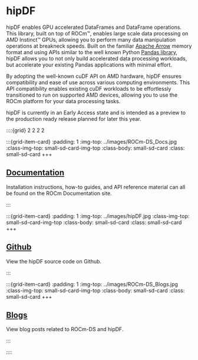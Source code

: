 # hipDF

hipDF enables GPU accelerated DataFrames and DataFrame operations. This library, built on top of ROCm™, enables
large scale data processing on AMD Instinct™ GPUs, allowing you to perform many data manipulation operations
at breakneck speeds. Built on the familiar [Apache Arrow](https://arrow.apache.org/) memory format and using
APIs similar to the well known Python [Pandas library](https://pandas.pydata.org/), hipDF allows you to not
only build accelerated data processing workloads, but accelerate your existing Pandas applications with minimal
effort.

By adopting the well-known cuDF API on AMD hardware, hipDF ensures compatibility and ease of use across various
computing environments. This API compatibility enables existing cuDF workloads to be effortlessly transitioned
to run on supported AMD devices, allowing you to use the ROCm platform for your data processing tasks.

hipDF is currently in an Early Access state and is intended as a preview to the production ready release
planned for later this year.

::::{grid} 2 2 2 2

:::{grid-item-card}
:padding: 1
:img-top: ../images/ROCm-DS_Docs.jpg
:class-img-top: small-sd-card-img-top
:class-body: small-sd-card
:class: small-sd-card
+++
<a href="https://rocm.docs.amd.com/projects/hipDF/" class="card-header-link">
  <h2 class="card-header">Documentation</h2>
</a>
<p class="paragraph"> Installation instructions, how-to guides, and API reference material can all be found on the ROCm Documentation site.
</p>
:::

:::{grid-item-card}
:padding: 1
:img-top: ../images/hipDF.jpg
:class-img-top: small-sd-card-img-top
:class-body: small-sd-card
:class: small-sd-card
+++
<a href="https://github.com/ROCm-DS/hipDF" class="card-header-link">
  <h2 class="card-header">Github</h2>
</a>
<p class="paragraph"> View the hipDF source code on Github.
</p>
:::

:::{grid-item-card}
:padding: 1
:img-top: ../images/ROCm-DS_Blogs.jpg
:class-img-top: small-sd-card-img-top
:class-body: small-sd-card
:class: small-sd-card
+++
<a href=./ROCmDS-Blogs.html class="card-header-link">
  <h2 class="card-header">Blogs</h2>
</a>
<p class="paragraph"> View blog posts related to ROCm-DS and hipDF.
</p>
:::

::::

